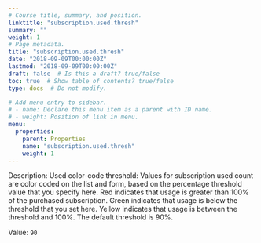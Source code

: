 ```yaml
---
# Course title, summary, and position.
linktitle: "subscription.used.thresh"
summary: ""
weight: 1
# Page metadata.
title: "subscription.used.thresh"
date: "2018-09-09T00:00:00Z"
lastmod: "2018-09-09T00:00:00Z"
draft: false  # Is this a draft? true/false
toc: true  # Show table of contents? true/false
type: docs  # Do not modify.

# Add menu entry to sidebar.
# - name: Declare this menu item as a parent with ID name.
# - weight: Position of link in menu.
menu:
  properties:
    parent: Properties
    name: "subscription.used.thresh"
    weight: 1
---
```


Description: Used color-code threshold: Values for subscription used count are color coded on the list and form,
			based on the percentage threshold value that you specify here.
			Red indicates that usage is greater than 100% of the purchased subscription. 
			Green indicates that usage is below the threshold that you set here. 
			Yellow indicates that usage is between the threshold and 100%.
			The default threshold is 90%. 


Value: `90`